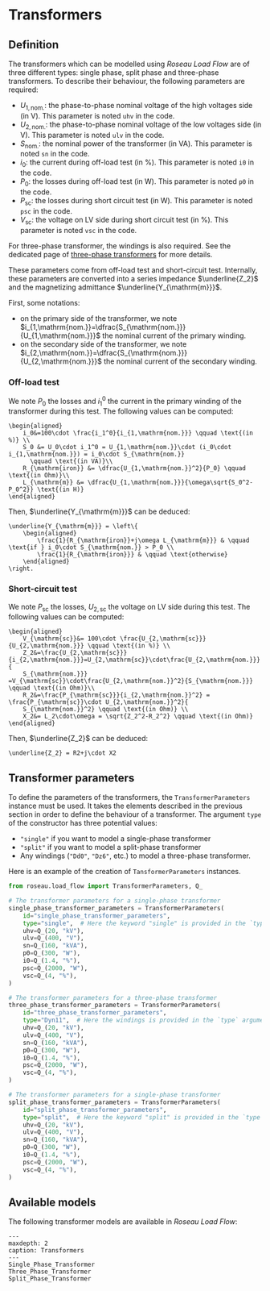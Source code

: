 # Transformers

## Definition

The transformers which can be modelled using *Roseau Load Flow* are of three different types: single phase, split
phase and three-phase transformers. To describe their behaviour, the following parameters are required:
* $U_{1,\mathrm{nom.}}$: the phase-to-phase nominal voltage of the high voltages side (in V). This parameter is noted
  `uhv` in the code.
* $U_{2,\mathrm{nom.}}$: the phase-to-phase nominal voltage of the low voltages side (in V). This parameter is noted
  `ulv` in the code.
* $S_{\mathrm{nom.}}$: the nominal power of the transformer (in VA). This parameter is noted  `sn` in the code.
* $i_0$: the current during off-load test (in %). This parameter is noted  `i0` in the code.
* $P_0$: the losses during off-load test (in W). This parameter is noted  `p0` in the code.
* $P_{\mathrm{sc}}$: the losses during short circuit test (in W). This parameter is noted  `psc` in the code.
* $V_{\mathrm{sc}}$: the voltage on LV side during short circuit test (in %). This parameter is noted  `vsc` in the
  code.

For three-phase transformer, the windings is also required. See the dedicated page of
[three-phase transformers](three-phase-transformer) for more details.

These parameters come from off-load test and short-circuit test. Internally, these parameters are converted into a
series impedance $\underline{Z_2}$ and the magnetizing admittance $\underline{Y_{\mathrm{m}}}$.

First, some notations:
* on the primary side of the transformer, we note $i_{1,\mathrm{nom.}}=\dfrac{S_{\mathrm{nom.}}}{U_{1,\mathrm{nom.}}}$
  the nominal current of the primary winding.
* on the secondary side of the transformer, we note $i_{2,\mathrm{nom.}}=\dfrac{S_{\mathrm{nom.}}}{U_{2,\mathrm{nom.}}}$
  the nominal current of the secondary winding.

### Off-load test

We note $P_0$ the losses and $i_1^0$ the current in the primary winding of the transformer during this test. The
following values can be computed:

```{math}
\begin{aligned}
    i_0&=100\cdot \frac{i_1^0}{i_{1,\mathrm{nom.}}} \qquad \text{(in %)} \\
    S_0 &= U_0\cdot i_1^0 = U_{1,\mathrm{nom.}}\cdot (i_0\cdot i_{1,\mathrm{nom.}}) = i_0\cdot S_{\mathrm{nom.}}
      \qquad \text{(in VA)}\\
    R_{\mathrm{iron}} &= \dfrac{U_{1,\mathrm{nom.}}^2}{P_0} \qquad \text{(in Ohm)}\\
    L_{\mathrm{m}} &= \dfrac{U_{1,\mathrm{nom.}}}{\omega\sqrt{S_0^2-P_0^2}} \text{(in H)}
\end{aligned}
```

Then, $\underline{Y_{\mathrm{m}}}$ can be deduced:
```{math}
\underline{Y_{\mathrm{m}}} = \left\{
    \begin{aligned}
        \frac{1}{R_{\mathrm{iron}}+j\omega L_{\mathrm{m}}} & \qquad \text{if } i_0\cdot S_{\mathrm{nom.}} > P_0 \\
        \frac{1}{R_{\mathrm{iron}}} & \qquad \text{otherwise}
    \end{aligned}
\right.
```

### Short-circuit test

We note $P_{\mathrm{sc}}$ the losses, $U_{2,\mathrm{sc}}$ the voltage on LV side during this test. The following
values can be computed:

```{math}
\begin{aligned}
    V_{\mathrm{sc}}&= 100\cdot \frac{U_{2,\mathrm{sc}}}{U_{2,\mathrm{nom.}}} \qquad \text{(in %)} \\
    Z_2&=\frac{U_{2,\mathrm{sc}}}{i_{2,\mathrm{nom.}}}=U_{2,\mathrm{sc}}\cdot\frac{U_{2,\mathrm{nom.}}}{
    S_{\mathrm{nom.}}} =V_{\mathrm{sc}}\cdot\frac{U_{2,\mathrm{nom.}}^2}{S_{\mathrm{nom.}}} \qquad \text{(in Ohm)}\\
    R_2&=\frac{P_{\mathrm{sc}}}{i_{2,\mathrm{nom.}}^2} = \frac{P_{\mathrm{sc}}\cdot U_{2,\mathrm{nom.}}^2}{
    S_{\mathrm{nom.}}^2} \qquad \text{(in Ohm)} \\
    X_2&= L_2\cdot\omega = \sqrt{Z_2^2-R_2^2} \qquad \text{(in Ohm)}
\end{aligned}
```

Then, $\underline{Z_2}$ can be deduced:
```{math}
\underline{Z_2} = R2+j\cdot X2
```

## Transformer parameters

To define the parameters of the transformers, the `TransformerParameters` instance must be used. It takes the
elements described in the previous section in order to define the behaviour of a transformer. The argument `type` of
the constructor has three potential values:

* `"single"` if you want to model a single-phase transformer
* `"split"` if you want to model a split-phase transformer
* Any windings (`"Dd0"`, `"Dz6"`, etc.) to model a three-phase transformer.

Here is an example of the creation of `TansformerParameters` instances.

```python
from roseau.load_flow import TransformerParameters, Q_

# The transformer parameters for a single-phase transformer
single_phase_transformer_parameters = TransformerParameters(
    id="single_phase_transformer_parameters",
    type="single",  # Here the keyword "single" is provided in the `type` argument
    uhv=Q_(20, "kV"),
    ulv=Q_(400, "V"),
    sn=Q_(160, "kVA"),
    p0=Q_(300, "W"),
    i0=Q_(1.4, "%"),
    psc=Q_(2000, "W"),
    vsc=Q_(4, "%"),
)

# The transformer parameters for a three-phase transformer
three_phase_transformer_parameters = TransformerParameters(
    id="three_phase_transformer_parameters",
    type="Dyn11",  # Here the windings is provided in the `type` argument
    uhv=Q_(20, "kV"),
    ulv=Q_(400, "V"),
    sn=Q_(160, "kVA"),
    p0=Q_(300, "W"),
    i0=Q_(1.4, "%"),
    psc=Q_(2000, "W"),
    vsc=Q_(4, "%"),
)

# The transformer parameters for a single-phase transformer
split_phase_transformer_parameters = TransformerParameters(
    id="split_phase_transformer_parameters",
    type="split",  # Here the keyword "split" is provided in the `type` argument
    uhv=Q_(20, "kV"),
    ulv=Q_(400, "V"),
    sn=Q_(160, "kVA"),
    p0=Q_(300, "W"),
    i0=Q_(1.4, "%"),
    psc=Q_(2000, "W"),
    vsc=Q_(4, "%"),
)
```

## Available models

The following transformer models are available in *Roseau Load Flow*:

```{toctree}
---
maxdepth: 2
caption: Transformers
---
Single_Phase_Transformer
Three_Phase_Transformer
Split_Phase_Transformer
```

